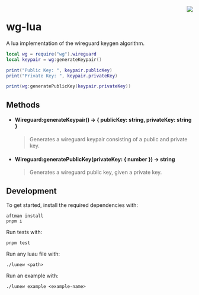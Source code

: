 <img align="right" src="https://www.wireguard.com/img/icons/favicon-256.png" />

# wg-lua

A lua implementation of the wireguard keygen algorithm.

```lua
local wg = require("wg").wireguard
local keypair = wg:generateKeypair()

print("Public Key: ", keypair.publicKey)
print("Private Key: ", keypair.privateKey)

print(wg:generatePublicKey(keypair.privateKey))
```
## Methods

- #### Wireguard:generateKeypair() -> { publicKey: string, privateKey: string }
    > Generates a wireguard keypair consisting of a public and private key.
- #### Wireguard:generatePublicKey(privateKey: { number }) -> string
    > Generates a wireguard public key, given a private key.

## Development

To get started, install the required dependencies with:
```console
aftman install
pnpm i
```
Run tests with:
```console
pnpm test
```

Run any luau file with:
```console
./lunew <path>
```

Run an example with:

```console
./lunew example <example-name>
```
```
